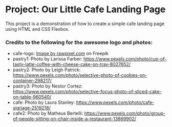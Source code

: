 # Project: Our Little Cafe Landing Page #

This project is a demonstration of how to create a simple cafe landing page using HTML and CSS Flexbox.

### Credits to the following for the awesome logo and photos: ###

* cafe-logo: <a href="https://www.freepik.com/free-vector/set-coffee-elements-coffee-accessories_3462589.htm#page=2&query=cafe%20logo&position=22&from_view=keyword&track=ais">Image by rawpixel.com</a> on Freepik
* pastry1: Photo by Larissa Farber: https://www.pexels.com/photo/cup-of-tasty-latte-coffee-with-cheese-cake-on-tray-8027652/
* pastry2: Photo by Leigh Patrick: https://www.pexels.com/photo/selective-photo-of-cookies-on-container-298217/
* pastry3: Photo by Nestor Cortez: https://www.pexels.com/photo/selective-focus-photo-of-sliced-cake-on-table-960540/
* cafe: Photo by Laura Stanley: https://www.pexels.com/photo/cafe-signage-2519218/
* cafe2: Photo by Matheus Bertelli: https://www.pexels.com/photo/group-of-people-sitting-on-chair-inside-a-restaurant-13869902/

